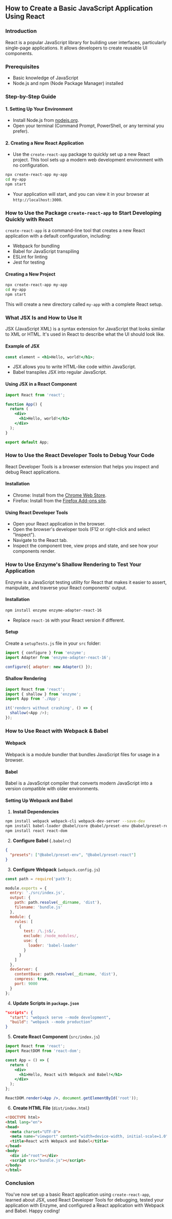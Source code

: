 ## How to Create a Basic JavaScript Application Using React

### Introduction
React is a popular JavaScript library for building user interfaces, particularly single-page applications. It allows developers to create reusable UI components.

### Prerequisites
- Basic knowledge of JavaScript
- Node.js and npm (Node Package Manager) installed

### Step-by-Step Guide

#### 1. Setting Up Your Environment
- Install Node.js from [nodejs.org](https://nodejs.org/).
- Open your terminal (Command Prompt, PowerShell, or any terminal you prefer).

#### 2. Creating a New React Application
- Use the `create-react-app` package to quickly set up a new React project. This tool sets up a modern web development environment with no configuration.
```bash
npx create-react-app my-app
cd my-app
npm start
```
- Your application will start, and you can view it in your browser at `http://localhost:3000`.

### How to Use the Package `create-react-app` to Start Developing Quickly with React

`create-react-app` is a command-line tool that creates a new React application with a default configuration, including:
- Webpack for bundling
- Babel for JavaScript transpiling
- ESLint for linting
- Jest for testing

#### Creating a New Project
```bash
npx create-react-app my-app
cd my-app
npm start
```
This will create a new directory called `my-app` with a complete React setup.

### What JSX Is and How to Use It

JSX (JavaScript XML) is a syntax extension for JavaScript that looks similar to XML or HTML. It's used in React to describe what the UI should look like.

#### Example of JSX
```jsx
const element = <h1>Hello, world!</h1>;
```
- JSX allows you to write HTML-like code within JavaScript.
- Babel transpiles JSX into regular JavaScript.

#### Using JSX in a React Component
```jsx
import React from 'react';

function App() {
  return (
    <div>
      <h1>Hello, world!</h1>
    </div>
  );
}

export default App;
```

### How to Use the React Developer Tools to Debug Your Code

React Developer Tools is a browser extension that helps you inspect and debug React applications.

#### Installation
- Chrome: Install from the [Chrome Web Store](https://chrome.google.com/webstore/detail/react-developer-tools).
- Firefox: Install from the [Firefox Add-ons site](https://addons.mozilla.org/en-US/firefox/addon/react-devtools/).

#### Using React Developer Tools
- Open your React application in the browser.
- Open the browser's developer tools (F12 or right-click and select "Inspect").
- Navigate to the React tab.
- Inspect the component tree, view props and state, and see how your components render.

### How to Use Enzyme's Shallow Rendering to Test Your Application

Enzyme is a JavaScript testing utility for React that makes it easier to assert, manipulate, and traverse your React components' output.

#### Installation
```bash
npm install enzyme enzyme-adapter-react-16
```
- Replace `react-16` with your React version if different.

#### Setup
Create a `setupTests.js` file in your `src` folder:
```javascript
import { configure } from 'enzyme';
import Adapter from 'enzyme-adapter-react-16';

configure({ adapter: new Adapter() });
```

#### Shallow Rendering
```javascript
import React from 'react';
import { shallow } from 'enzyme';
import App from './App';

it('renders without crashing', () => {
  shallow(<App />);
});
```

### How to Use React with Webpack & Babel

#### Webpack
Webpack is a module bundler that bundles JavaScript files for usage in a browser.

#### Babel
Babel is a JavaScript compiler that converts modern JavaScript into a version compatible with older environments.

#### Setting Up Webpack and Babel

1. **Install Dependencies**
```bash
npm install webpack webpack-cli webpack-dev-server --save-dev
npm install babel-loader @babel/core @babel/preset-env @babel/preset-react --save-dev
npm install react react-dom
```

2. **Configure Babel** (`.babelrc`)
```json
{
  "presets": ["@babel/preset-env", "@babel/preset-react"]
}
```

3. **Configure Webpack** (`webpack.config.js`)
```javascript
const path = require('path');

module.exports = {
  entry: './src/index.js',
  output: {
    path: path.resolve(__dirname, 'dist'),
    filename: 'bundle.js'
  },
  module: {
    rules: [
      {
        test: /\.js$/,
        exclude: /node_modules/,
        use: {
          loader: 'babel-loader'
        }
      }
    ]
  },
  devServer: {
    contentBase: path.resolve(__dirname, 'dist'),
    compress: true,
    port: 9000
  }
};
```

4. **Update Scripts in `package.json`**
```json
"scripts": {
  "start": "webpack serve --mode development",
  "build": "webpack --mode production"
}
```

5. **Create React Component** (`src/index.js`)
```jsx
import React from 'react';
import ReactDOM from 'react-dom';

const App = () => {
  return (
    <div>
      <h1>Hello, React with Webpack and Babel!</h1>
    </div>
  );
};

ReactDOM.render(<App />, document.getElementById('root'));
```

6. **Create HTML File** (`dist/index.html`)
```html
<!DOCTYPE html>
<html lang="en">
<head>
  <meta charset="UTF-8">
  <meta name="viewport" content="width=device-width, initial-scale=1.0">
  <title>React with Webpack and Babel</title>
</head>
<body>
  <div id="root"></div>
  <script src="bundle.js"></script>
</body>
</html>
```

### Conclusion
You've now set up a basic React application using `create-react-app`, learned about JSX, used React Developer Tools for debugging, tested your application with Enzyme, and configured a React application with Webpack and Babel. Happy coding!
